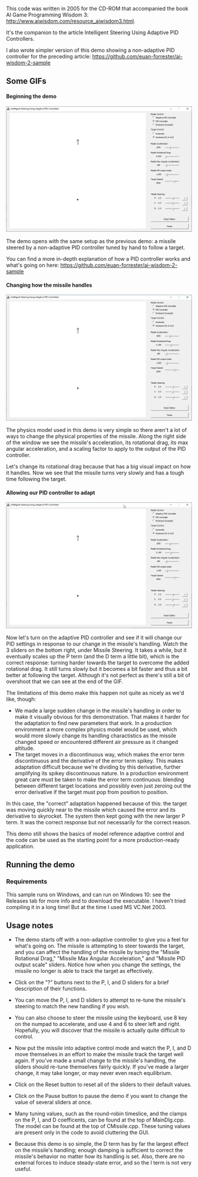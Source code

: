 This code was written in 2005 for the CD-ROM that accompanied the book AI Game Programming Wisdom 3: http://www.aiwisdom.com/resource_aiwisdom3.html. 

It's the companion to the article Intelligent Steering Using Adaptive PID Controllers. 

I also wrote simpler version of this demo showing a non-adaptive PID controller for the preceding article: https://github.com/euan-forrester/ai-wisdom-2-sample

## Some GIFs

#### Beginning the demo

![The demo as when started without changing any settings yet](/images/settings-normal.gif)

The demo opens with the same setup as the previous demo: a missile steered by a non-adaptive PID controller tuned by hand to follow a target.

You can find a more in-depth explanation of how a PID controller works and what's going on here: https://github.com/euan-forrester/ai-wisdom-2-sample

#### Changing how the missile handles

![The missile isn't very good at following the target when we change how it handles](/images/settings-increased-drag.gif)

The physics model used in this demo is very simple so there aren't a lot of ways to change the physical properties of the missile. Along the right side of the window we see the missile's acceleration, its rotational drag, its max angular acceleration, and a scaling factor to apply to the output of the PID controller.

Let's change its rotational drag because that has a big visual impact on how it handles. Now we see that the missile turns very slowly and has a tough time following the target.

#### Allowing our PID controller to adapt

![Letting the missile adapt to the change in its handling](/images/settings-adaptation.gif)

Now let's turn on the adaptive PID controller and see if it will change our PID settings in response to our change in the missile's handling. Watch the 3 sliders on the bottom right, under Missile Steering. It takes a while, but it eventually scales up the P term (and the D term a little bit), which is the correct response: turning harder towards the target to overcome the added rotational drag. It still turns slowly but it becomes a bit faster and thus a bit better at following the target. Although it's not perfect as there's still a bit of overshoot that we can see at the end of the GIF.

The limitations of this demo make this happen not quite as nicely as we'd like, though:
- We made a large sudden change in the missile's handling in order to make it visually obvious for this demonstration. That makes it harder for the adaptation to find new parameters that work. In a production environment a more complex physics model would be used, which would more slowly change its handling charactistics as the missile changed speed or encountered different air pressure as it changed altitude.
- The target moves in a discontinuous way, which makes the error term discontinuous and the derivative of the error term spikey. This makes adaptation difficult because we're dividing by this derivative, further amplifying its spikey discontinuous nature. In a production environment great care must be taken to make the error term continuous: blending between different target locations and possibly even just zeroing out the error derivative if the target must pop from position to position.

In this case, the "correct" adaptation happened because of this: the target was moving quickly near to the missile which caused the error and its derivative to skyrocket. The system then kept going with the new larger P term. It was the correct response but not necessarily for the correct reason.

This demo still shows the basics of model reference adaptive control and the code can be used as the starting point for a more production-ready application.

## Running the demo

### Requirements

This sample runs on Windows, and can run on Windows 10: see the Releases tab for more info and to download the executable. I haven't tried compiling it in a long time! But at the time I used MS VC.Net 2003.

## Usage notes

- The demo starts off with a non-adaptive controller to give you a feel for what's going on. The missile is attempting to steer towards the target, and you can affect the handling of the missile by tuning the "Missile Rotational Drag," "Missile Max Angular Acceleration," and "Missile PID output scale" sliders. Notice how when you change the settings, the missile no longer is able to track the target as effectively.

- Click on the "?" buttons next to the P, I, and D sliders for a brief description of their functions.

- You can move the P, I, and D sliders to attempt to re-tune the missile's steering to match the new handling if you wish.

- You can also choose to steer the missile using the keyboard, use 8 key on the numpad to accelerate, and use 4 and 6 to steer left and right. Hopefully, you will discover that the missile is actually quite difficult to control.

- Now put the missile into adaptive control mode and watch the P, I, and D move themselves in an effort to make the missile track the target well again. If you've made a small change to the missile's handling, the sliders should re-tune themselves fairly quickly. If you've made a larger change, it may take longer, or may never even reach equilibrium.

- Click on the Reset button to reset all of the sliders to their default values.

- Click on the Pause button to pause the demo if you want to change the value of several sliders at once.

- Many tuning values, such as the round-robin timeslice, and the clamps on the P, I, and D coefficents, can be found at the top of MainDlg.cpp. The model can be found at the top of CMissile.cpp. These tuning values are present only in the code to avoid cluttering the GUI.

- Because this demo is so simple, the D term has by far the largest effect on the missile's handling; enough damping is sufficient to correct the missile's behavior no matter how its handling is set. Also, there are no external forces to induce steady-state error, and so the I term is not very useful. 

